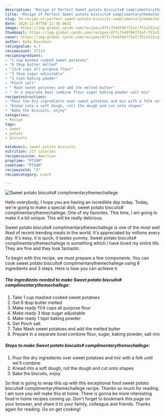 ```yaml
---
description: "Recipe of Perfect Sweet potato biscuits# complimentarythemechallege"
title: "Recipe of Perfect Sweet potato biscuits# complimentarythemechallege"
slug: 54-recipe-of-perfect-sweet-potato-biscuits-complimentarythemechallege
date: 2020-12-07T08:12:38.663Z
image: https://img-global.cpcdn.com/recipes/d7fc754df067f2af/751x532cq70/sweet-potato-biscuits-complimentarythemechallege-recipe-main-photo.jpg
thumbnail: https://img-global.cpcdn.com/recipes/d7fc754df067f2af/751x532cq70/sweet-potato-biscuits-complimentarythemechallege-recipe-main-photo.jpg
cover: https://img-global.cpcdn.com/recipes/d7fc754df067f2af/751x532cq70/sweet-potato-biscuits-complimentarythemechallege-recipe-main-photo.jpg
author: Kate Davidson
ratingvalue: 4.7
reviewcount: 37114
recipeingredient:
- "1 cup mashed cooked sweet potatoes"
- "6 tbsp butter melted"
- "11/4 cups all purpose flour"
- "3 tbsp sugar adjustable"
- "1 tspn baking powder"
- "Pinch salt"
- " Mash sweet potatoes and add the melted butter"
- " In a separate bowl combine flour sugar baking powder salt mix"
recipeinstructions:
- "Pour the dry ingredients over sweet potatoes and mix with a folk until we&#39;ll combine"
- "Knead into a soft dough, roll the dough and cut onto shapes"
- "Bake the biscuits, enjoy"
categories:
- Recipe
tags:
- sweet
- potato
- biscuits

katakunci: sweet potato biscuits 
nutrition: 217 calories
recipecuisine: American
preptime: "PT35M"
cooktime: "PT58M"
recipeyield: "3"
recipecategory: Lunch

---
```



![Sweet potato biscuits# complimentarythemechallege](https://img-global.cpcdn.com/recipes/d7fc754df067f2af/751x532cq70/sweet-potato-biscuits-complimentarythemechallege-recipe-main-photo.jpg)

Hello everybody, I hope you are having an incredible day today. Today, we're going to make a special dish, sweet potato biscuits# complimentarythemechallege. One of my favorites. This time, I am going to make it a bit unique. This will be really delicious.

Sweet potato biscuits# complimentarythemechallege is one of the most well liked of recent trending meals in the world. It's appreciated by millions every day. It's easy, it is quick, it tastes yummy. Sweet potato biscuits# complimentarythemechallege is something which I have loved my entire life. They are fine and they look fantastic.




To begin with this recipe, we must prepare a few components. You can cook sweet potato biscuits# complimentarythemechallege using 8 ingredients and 3 steps. Here is how you can achieve it.

<!--inarticleads1-->

##### The ingredients needed to make Sweet potato biscuits# complimentarythemechallege:

1. Take 1 cup mashed cooked sweet potatoes
1. Get 6 tbsp butter melted
1. Make ready 11/4 cups all purpose flour
1. Make ready 3 tbsp sugar adjustable
1. Make ready 1 tspn baking powder
1. Get Pinch salt
1. Take  Mash sweet potatoes and add the melted butter
1. Prepare  In a separate bowl combine flour, sugar, baking powder, salt mix




<!--inarticleads2-->

##### Steps to make Sweet potato biscuits# complimentarythemechallege:

1. Pour the dry ingredients over sweet potatoes and mix with a folk until we&#39;ll combine
1. Knead into a soft dough, roll the dough and cut onto shapes
1. Bake the biscuits, enjoy




So that is going to wrap this up with this exceptional food sweet potato biscuits# complimentarythemechallege recipe. Thanks so much for reading. I am sure you will make this at home. There is gonna be more interesting food in home recipes coming up. Don't forget to bookmark this page on your browser, and share it to your family, colleague and friends. Thanks again for reading. Go on get cooking!
